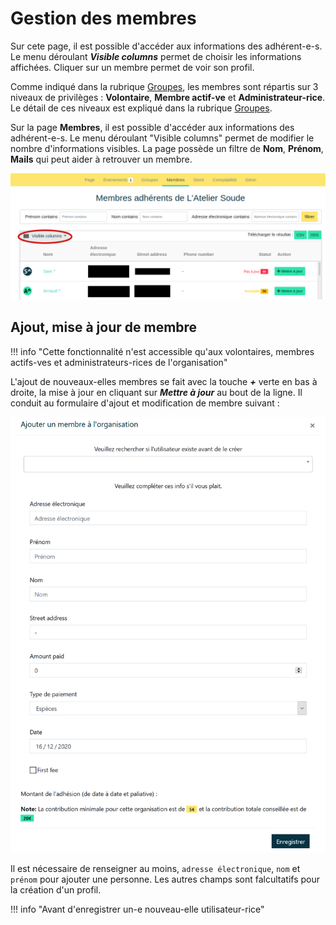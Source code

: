 # Gestion des membres

Sur cete page, il est possible d'accéder aux informations des adhérent-e-s. Le menu déroulant ***Visible columns*** permet de choisir les informations affichées. Cliquer sur un membre permet de voir son profil.

Comme indiqué dans la rubrique [Groupes](groups.md), les membres sont répartis sur 3 niveaux de privilèges : **Volontaire**, **Membre actif-ve** et **Administrateur-rice**. Le détail de ces niveaux est expliqué dans la rubrique [Groupes](groups.md).

Sur la page **Membres**, il est possible d'accéder aux informations des adhérent-e-s. Le menu déroulant "Visible columns" permet de modifier le nombre d'informations visibles. La page possède un filtre de **Nom**, **Prénom**, **Mails** qui peut aider à retrouver un membre.

![Bandeau Membres](../assets/Membres.png)

## Ajout, mise à jour de membre

!!! info "Cette fonctionnalité n'est accessible qu'aux volontaires, membres actifs-ves et administrateurs-rices de l'organisation"

L'ajout de nouveaux-elles membres se fait avec la touche ***+*** verte en bas à droite, la mise à jour en cliquant sur ***Mettre à jour***  au bout de la ligne. Il conduit au formulaire d'ajout et modification de membre suivant : 

![Formulaire de création de membre](../assets/member-creation-form.png#small)

Il est nécessaire de renseigner au moins, `adresse électronique`, `nom` et `prénom` pour ajouter une personne. Les autres champs sont falcultatifs pour la création d'un profil. 

!!! info "Avant d'enregistrer un-e nouveau-elle utilisateur-rice"
